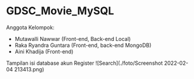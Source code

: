 # GDSC_Movie_MySQL

Anggota Kelompok:
- Mutawalli Nawwar (Front-end, Back-end Local)
- Raka Ryandra Guntara (Front-end, back-end MongoDB)
- Aini Khadija (Front-end)

Tampilan isi database akun Register
![Search](./foto/Screenshot 2022-02-04 213413.png)
